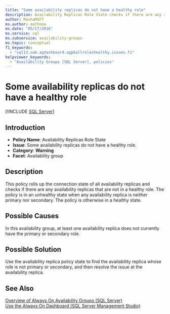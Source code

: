 ```yaml
---
title: "Some availability replicas do not have a healthy role"
description: Availability Replicas Role State checks if there are any availability replicas that are not in a healthy role.
author: MashaMSFT
ms.author: mathoma
ms.date: "05/17/2016"
ms.service: sql
ms.subservice: availability-groups
ms.topic: conceptual
f1_keywords:
  - "sql13.swb.agdashboard.agp6allroleshealthy.issues.f1"
helpviewer_keywords:
  - "Availability Groups [SQL Server], policies"
---
```

# Some availability replicas do not have a healthy role
[!INCLUDE [SQL Server](../../../includes/applies-to-version/sqlserver.md)]
    
## Introduction  
  
- **Policy Name**: Availability Replicas Role State
- **Issue**: Some availability replicas do not have a healthy role.
- **Category**: **Warning**
- **Facet**: Availability group  
  
## Description  
 This policy rolls up the connection state of all availability replicas and checks if there are any availability replicas that are not in a healthy role. The policy is in an unhealthy state when any availability replica is neither primary nor secondary. The policy is otherwise in a healthy state.  
  
## Possible Causes  
 In this availability group, at least one availability replica does not currently have the primary or secondary role.  
  
## Possible Solution  
 Use the availability replica policy state to find the availability replica whose role is not primary or secondary, and then resolve the issue at the availability replica.  
  
## See Also  
 [Overview of Always On Availability Groups &#40;SQL Server&#41;](../../../database-engine/availability-groups/windows/overview-of-always-on-availability-groups-sql-server.md)   
 [Use the Always On Dashboard &#40;SQL Server Management Studio&#41;](../../../database-engine/availability-groups/windows/use-the-always-on-dashboard-sql-server-management-studio.md)  
  
  
